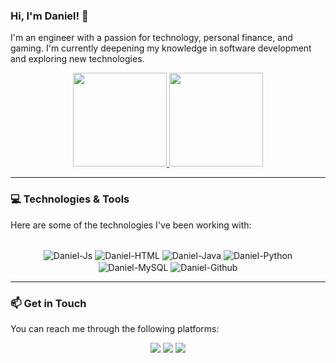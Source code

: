 ### Hi, I'm Daniel! 👋

I'm an engineer with a passion for technology, personal finance, and gaming. I'm currently deepening my knowledge in software development and exploring new technologies.

<div align="center">
  <a href="https://github.com/neardaniel-pls">
    <img height="150em" src="https://github-readme-stats.vercel.app/api?username=neardaniel-pls&show_icons=true&theme=dracula&include_all_commits=true&count_private=true"/>
    <img height="150em" src="https://github-readme-stats.vercel.app/api/top-langs/?username=neardaniel-pls&layout=compact&langs_count=7&theme=dracula"/>
  </a>
</div>

---

### 💻 Technologies & Tools

Here are some of the technologies I've been working with:

<div align="center" style="display: inline_block"><br>
  <img align="center" alt="Daniel-Js" src="https://img.shields.io/badge/JavaScript-F7DF1E?style=for-the-badge&logo=javascript&logoColor=black" />
  <img align="center" alt="Daniel-HTML" src="https://img.shields.io/badge/HTML5-E34F26?style=for-the-badge&logo=html5&logoColor=white" />
  <img align="center" alt="Daniel-Java" src="https://img.shields.io/badge/Java-ED8B00?style=for-the-badge&logo=java&logoColor=white" />
  <img align="center" alt="Daniel-Python" src="https://img.shields.io/badge/Python-3776AB?style=for-the-badge&logo=python&logoColor=white" />
  <img align="center" alt="Daniel-MySQL" src="https://img.shields.io/badge/MySQL-00000F?style=for-the-badge&logo=mysql&logoColor=white" />
  <img align="center" alt="Daniel-Github" src="https://img.shields.io/badge/GitHub-100000?style=for-the-badge&logo=github&logoColor=white" />
</div>

---

### 📫 Get in Touch

You can reach me through the following platforms:

<div align="center"> 
  <a href="mailto:daniel_rodrigues@tutanota.com"><img src="https://img.shields.io/badge/-Email-%23333?style=for-the-badge&logo=gmail&logoColor=white" target="_blank"></a>
  <a href="https://www.linkedin.com/in/daniel-braga-rodrigues" target="_blank"><img src="https://img.shields.io/badge/-LinkedIn-%230077B5?style=for-the-badge&logo=linkedin&logoColor=white" target="_blank"></a> 
  <a href="https://www.paypal.me/neardanielrodrigues" target="_blank"><img src="https://img.shields.io/badge/PayPal-00457C?style=for-the-badge&logo=paypal&logoColor=white" target="_blank"></a> 
</div>
